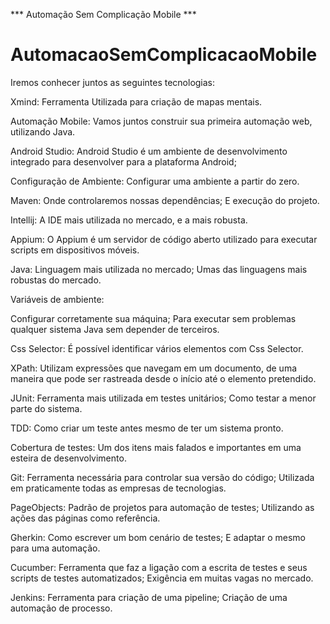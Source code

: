 *** Automação Sem Complicação Mobile ***
# AutomacaoSemComplicacaoMobile
Iremos conhecer juntos as seguintes tecnologias:

Xmind:
Ferramenta Utilizada para criação de mapas mentais.


Automação Mobile:
Vamos juntos construir sua primeira automação web, utilizando Java.


Android Studio:
Android Studio é um ambiente de desenvolvimento integrado para desenvolver para a plataforma Android;


Configuração de Ambiente:
Configurar uma ambiente a partir do zero.


Maven:
Onde controlaremos nossas dependências;
E execução do projeto.


Intellij:
A IDE mais utilizada no mercado, e a mais robusta.


Appium:
O Appium é um servidor de código aberto utilizado para executar scripts em dispositivos móveis.


Java:
Linguagem mais utilizada no mercado;
Umas das linguagens mais robustas do mercado.

Variáveis de ambiente:

Configurar corretamente sua máquina;
Para executar sem problemas qualquer sistema Java sem depender de terceiros.


Css Selector:
É possível identificar vários elementos com Css Selector.


XPath:
Utilizam expressões que navegam em um documento, de uma maneira que pode ser rastreada desde o início até o elemento pretendido.


JUnit:
Ferramenta mais utilizada em testes unitários;
Como testar a menor parte do sistema.

TDD: Como criar um teste antes mesmo de ter um sistema pronto.

Cobertura de testes: Um dos itens mais falados e importantes em uma esteira de desenvolvimento.


Git:
Ferramenta necessária para controlar sua versão do código;
Utilizada em praticamente todas as empresas de tecnologias.


PageObjects:
Padrão de projetos para automação de testes;
Utilizando as ações das páginas como referência.


Gherkin:
Como escrever um bom cenário de testes;
E adaptar o mesmo para uma automação.


Cucumber:
Ferramenta que faz a ligação com a escrita de testes e seus scripts de testes automatizados;
Exigência em muitas vagas no mercado.


Jenkins:
Ferramenta para criação de uma pipeline;
Criação de uma automação de processo.
